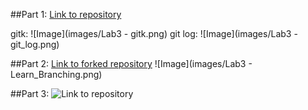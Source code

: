 ##Part 1:
[Link to repository](https://github.com/colegregory/lab3part1)

gitk:
![Image](images/Lab3 - gitk.png)
git log:
![Image](images/Lab3 - git_log.png)

##Part 2:
[Link to forked repository](https://github.com/colegregory/Spoon-Knife)
![Image](images/Lab3 - Learn_Branching.png)

##Part 3:
![Link to repository](https://github.com/colegregory/courseproject/tree/master)
